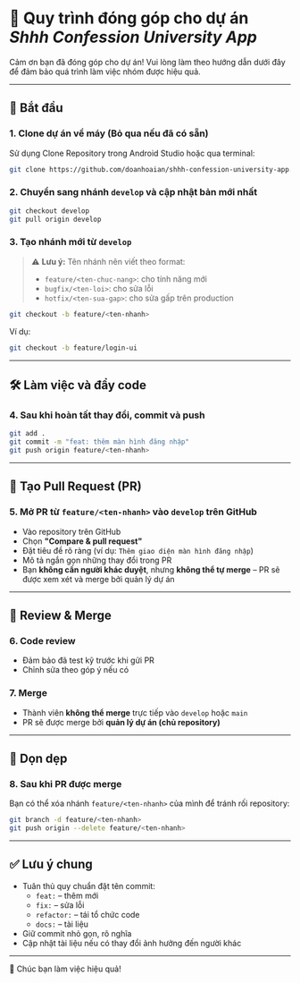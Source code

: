 # 🤝 Quy trình đóng góp cho dự án *Shhh Confession University App*

Cảm ơn bạn đã đóng góp cho dự án! Vui lòng làm theo hướng dẫn dưới đây để đảm bảo quá trình làm việc nhóm được hiệu quả.

---

## 🚀 Bắt đầu

### 1. Clone dự án về máy (Bỏ qua nếu đã có sẵn)

Sử dụng Clone Repository trong Android Studio hoặc qua terminal:

```bash
git clone https://github.com/doanhoaian/shhh-confession-university-app.git
```

### 2. Chuyển sang nhánh `develop` và cập nhật bản mới nhất

```bash
git checkout develop
git pull origin develop
```

### 3. Tạo nhánh mới từ `develop`

> ⚠️ **Lưu ý:** Tên nhánh nên viết theo format:
>
> - `feature/<ten-chuc-nang>`: cho tính năng mới
> - `bugfix/<ten-loi>`: cho sửa lỗi
> - `hotfix/<ten-sua-gap>`: cho sửa gấp trên production

```bash
git checkout -b feature/<ten-nhanh>
```

Ví dụ:

```bash
git checkout -b feature/login-ui
```

---

## 🛠 Làm việc và đẩy code

### 4. Sau khi hoàn tất thay đổi, commit và push

```bash
git add .
git commit -m "feat: thêm màn hình đăng nhập"
git push origin feature/<ten-nhanh>
```

---

## 🔁 Tạo Pull Request (PR)

### 5. Mở PR từ `feature/<ten-nhanh>` vào `develop` trên GitHub

- Vào repository trên GitHub
- Chọn **"Compare & pull request"**
- Đặt tiêu đề rõ ràng (ví dụ: `Thêm giao diện màn hình đăng nhập`)
- Mô tả ngắn gọn những thay đổi trong PR
- Bạn **không cần người khác duyệt**, nhưng **không thể tự merge** – PR sẽ được xem xét và merge bởi quản lý dự án

---

## 👀 Review & Merge

### 6. Code review

- Đảm bảo đã test kỹ trước khi gửi PR
- Chỉnh sửa theo góp ý nếu có

### 7. Merge

- Thành viên **không thể merge** trực tiếp vào `develop` hoặc `main`
- PR sẽ được merge bởi **quản lý dự án (chủ repository)**

---

## 🧹 Dọn dẹp

### 8. Sau khi PR được merge


Bạn có thể xóa nhánh `feature/<ten-nhanh>` của mình để tránh rối repository:

```bash
git branch -d feature/<ten-nhanh>
git push origin --delete feature/<ten-nhanh>
```

---

## ✅ Lưu ý chung

- Tuân thủ quy chuẩn đặt tên commit:
    - `feat:` – thêm mới
    - `fix:` – sửa lỗi
    - `refactor:` – tái tổ chức code
    - `docs:` – tài liệu
- Giữ commit nhỏ gọn, rõ nghĩa
- Cập nhật tài liệu nếu có thay đổi ảnh hưởng đến người khác

---

🎉 Chúc bạn làm việc hiệu quả!
